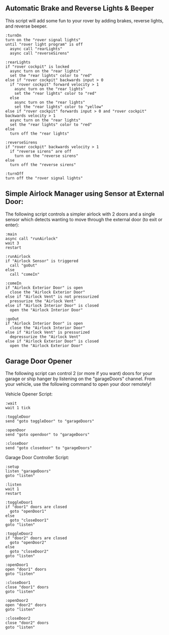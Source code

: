 ## Automatic Brake and Reverse Lights & Beeper
This script will add some fun to your rover by adding brakes, reverse lights, and reverse beeper.  

```
:turnOn
turn on the "rover signal lights"
until "rover light program" is off
  async call "rearLights"
  async call "reverseSirens"

:rearLights
if "rover cockpit" is locked
  async turn on the "rear lights"
  set the "rear lights" color to "red"
else if "rover cockpit" backwards input > 0
  if "rover cockpit" forward velocity > 1
    async turn on the "rear lights"
    set the "rear lights" color to "red"
  else
    async turn on the "rear lights"
    set the "rear lights" color to "yellow"
else if "rover cockpit" forwards input > 0 and "rover cockpit" backwards velocity > 1
  async turn on the "rear lights"
  set the "rear lights" color to "red"  
else
  turn off the "rear lights"

:reverseSirens
if "rover cockpit" backwards velocity > 1
  if "reverse sirens" are off
    turn on the "reverse sirens"
else
  turn off the "reverse sirens"

:turnOff
turn off the "rover signal lights"
```


## Simple Airlock Manager using Sensor at External Door:
The following script controls a simpler airlock with 2 doors and a single sensor which detects wanting to move through the external door (to exit or enter):

```
:main
async call "runAirlock"
wait 3
restart

:runAirlock
if "Airlock Sensor" is triggered
  call "goOut"
else
  call "comeIn"

:comeIn
if "Airlock Exterior Door" is open
  close the "Airlock Exterior Door"
else if "Airlock Vent" is not pressurized
  pressurize the "Airlock Vent"
else if "Airlock Interior Door" is closed
  open the "Airlock Interior Door"

:goOut
if "Airlock Interior Door" is open
  close the "Airlock Interior Door"
else if "Airlock Vent" is pressurized
  depressurize the "Airlock Vent"
else if "Airlock Exterior Door" is closed
  open the "Airlock Exterior Door"
```

## Garage Door Opener
The following script can control 2 (or more if you want) doors for your garage or ship hanger by listening on the "garageDoors" channel.  From your vehicle, use the following command to open your door remotely!

Vehicle Opener Script:
```
:wait
wait 1 tick

:toggleDoor
send "goto toggleDoor" to "garageDoors"

:openDoor
send "goto opendoor" to "garageDoors"

:closeDoor
send "goto closedoor" to "garageDoors"
```

Garage Door Controller Script:
```
:setup
listen "garageDoors"
goto "listen"

:listen
wait 1
restart

:toggleDoor1
if "door1" doors are closed
  goto "openDoor1"
else
  goto "closeDoor1"
goto "listen"

:toggleDoor2
if "door2" doors are closed
  goto "openDoor2"
else
  goto "closeDoor2"
goto "listen"

:openDoor1
open "door1" doors
goto "listen"

:closeDoor1
close "door1" doors
goto "listen"

:openDoor2
open "door2" doors
goto "listen"

:closeDoor2
close "door2" doors
goto "listen"
```

